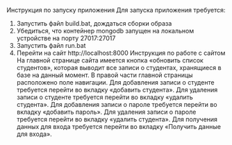 Инструкция по запуску приложения
Для запуска приложения требуется:
1.	Запустить файл build.bat, дождаться сборки образа
2.	Убедиться, что контейнер mongodb запущен на локальном устройстве на порту 27017:27017
3.	Запустить файл run.bat
4.	Перейти на сайт http://localhost:8000
Инструкция по работе с сайтом
На главной странице сайта имеется кнопка «обновить список студентов», которая выводит все записи о студентах, хранящиеся в базе на данный момент.
В правой части главной страницы расположено поле навигации.
Для добавления записи о студенте требуется перейти во вкладку «добавить студента».
Для удаления записи о студенте требуется перейти во вкладку «удалить студента».
Для добавления записи о пароле требуется перейти во вкладку «добавить пароль».
Для удаления записи о пароле требуется перейти во вкладку «удалить студента».
Для получения данных для входа требуется перейти во вкладку «Получить данные для входа».
